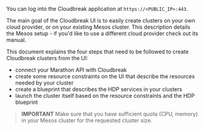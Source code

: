 You can log into the Cloudbreak application at `https://<PUBLIC_IP>:443`.

The main goal of the Cloudbreak UI is to easily create clusters on your own cloud provider, or on your existing Mesos cluster.
This description details the Mesos setup - if you'd like to use a different cloud provider check out its manual.

This document explains the four steps that need to be followed to create Cloudbreak clusters from the UI:

- connect your Marathon API with Cloudbreak
- create some resource constraints on the UI that describe the resources needed by your cluster
- create a blueprint that describes the HDP services in your clusters
- launch the cluster itself based on the resource constraints and the HDP blueprint

>**IMPORTANT** Make sure that you have sufficient quota (CPU, memory) in your Mesos cluster for the requested cluster size.
